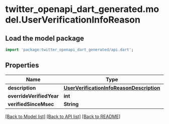# twitter_openapi_dart_generated.model.UserVerificationInfoReason

## Load the model package
```dart
import 'package:twitter_openapi_dart_generated/api.dart';
```

## Properties
Name | Type | Description | Notes
------------ | ------------- | ------------- | -------------
**description** | [**UserVerificationInfoReasonDescription**](UserVerificationInfoReasonDescription.md) |  | 
**overrideVerifiedYear** | **int** |  | 
**verifiedSinceMsec** | **String** |  | 

[[Back to Model list]](../README.md#documentation-for-models) [[Back to API list]](../README.md#documentation-for-api-endpoints) [[Back to README]](../README.md)


